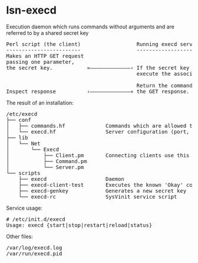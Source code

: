 lsn-execd
=========

Execution daemon which runs commands without arguments and are referred to by a 
shared secret key

<pre>
Perl script (the client)                  Running execd service (as root)
------------------------                  -------------------------------
Makes an HTTP GET request
passing one parameter,
the secret key.           »–––––––––––––› If the secret key checks out,
                                          execute the associated command.

                                          Return the command output as
Inspect response          ‹–––––––––––––« the GET response.
</pre>

The result of an installation:

<pre>
/etc/execd
├── conf
│   ├── commands.hf             Commands which are allowed to run
│   └── execd.hf                Server configuration (port, access control, etc)
├── lib
│   └── Net
│       └── Execd
│           ├── Client.pm       Connecting clients use this library
│           ├── Command.pm
│           └── Server.pm
└── scripts
    ├── execd                   Daemon
    ├── execd-client-test       Executes the known 'Okay' command
    ├── execd-genkey            Generates a new secret key
    └── execd-rc                SysVinit service script
</pre>

Service usage:

<pre>
# /etc/init.d/execd 
Usage: execd {start|stop|restart|reload|status}
</pre>

Other files:

<pre>
/var/log/execd.log
/var/run/execd.pid
</pre>
